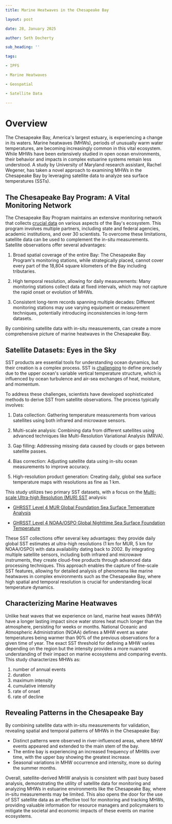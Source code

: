 ```yaml
---
title: Marine Heatwaves in the Chesapeake Bay

layout: post

date: 28, January 2025

author: Seth Docherty

sub_heading: ''

tags:

- IPFS

- Marine Heatwaves

- Geospatial

- Satellite Data

---
```

# Overview

The Chesapeake Bay, America's largest estuary, is experiencing a change in its waters. Marine heatwaves (MHWs), periods of unusually warm water temperatures, are becoming increasingly common in this vital ecosystem. While MHWs have been extensively studied in open ocean environments, their behavior and impacts in complex estuarine systems remain less understood. A study by University of Maryland research assistant, Rachel Wegener, has taken a novel approach to examining MHWs in the Chesapeake Bay by leveraging satellite data to analyze sea surface temperatures (SSTs).

## The Chesapeake Bay Program: A Vital Monitoring Network

The Chesapeake Bay Program maintains an extensive monitoring network that collects [crucial data](https://www.chesapeakebay.net/what/data) on various aspects of the Bay's ecosystem. This program involves multiple partners, including state and federal agencies, academic institutions, and over 30 scientists. To overcome these limitations, satellite data can be used to complement the in-situ measurements. Satellite observations offer several advantages:

1. Broad spatial coverage of the entire Bay: The Chesapeake Bay Program's monitoring stations, while strategically placed, cannot cover every part of the 18,804 square kilometers of the Bay including tributaries.

2. High temporal resolution, allowing for daily measurements: Many monitoring stations collect data at fixed intervals, which may not capture the rapid onset or evolution of MHWs.

3. Consistent long-term records spanning multiple decades: Different monitoring stations may use varying equipment or measurement techniques, potentially introducing inconsistencies in long-term datasets.

By combining satellite data with in-situ measurements, can create a more comprehensive picture of marine heatwaves in the Chesapeake Bay.

## Satellite Datasets: Eyes in the Sky

SST products are essential tools for understanding ocean dynamics, but their creation is a complex process. SST is [challenging](https://www.ghrsst.org/ghrsst-data-services/for-sst-data-users/products/#section5) to define precisely due to the upper ocean's variable vertical temperature structure, which is influenced by ocean turbulence and air-sea exchanges of heat, moisture, and momentum.

To address these challenges, scientists have developed sophisticated methods to derive SST from satellite observations. The process typically involves:

1. Data collection: Gathering temperature measurements from various satellites using both infrared and microwave sensors.

2. Multi-scale analysis: Combining data from different satellites using advanced techniques like Multi-Resolution Variational Analysis (MRVA).

3. Gap filling: Addressing missing data caused by clouds or gaps between satellite passes.

4. Bias correction: Adjusting satellite data using in-situ ocean measurements to improve accuracy.

5. High-resolution product generation: Creating daily, global sea surface temperature maps with resolutions as fine as 1 km.

This study utilizes two primary SST datasets, with a focus on the [Multi-scale Ultra-high Resolution (MUR) SST](https://eastcoast.coastwatch.noaa.gov/cw_podaac-mur_sst.php) analysis:

- [GHRSST Level 4 MUR Global Foundation Sea Surface Temperature Analysis](https://cmr.earthdata.nasa.gov/search/concepts/C1996881146-POCLOUD.html)

- [GHRSST Level 4 NOAA/OSPO Global Nighttime Sea Surface Foundation Temperature](https://cmr.earthdata.nasa.gov/search/concepts/C2036877745-POCLOUD.html)

These SST collections offer several key advantages: they provide daily global SST estimates at ultra-high resolutions (1 km for MUR, 5 km for NOAA/OSPO) with data availability dating back to 2002. By integrating multiple satellite sensors, including both infrared and microwave instruments, they create cloud-free products through advanced data processing techniques. This approach enables the capture of fine-scale SST features, allowing for detailed analysis of phenomena like marine heatwaves in complex environments such as the Chesapeake Bay, where high spatial and temporal resolution is crucial for understanding local temperature dynamics.

## Characterizing Marine Heatwaves

Unlike heat waves that we experience on land, marine heat waves (MHW) have a longer lasting impact since water stores heat much longer than the atmosphere, persisting for weeks or months. National Oceanic and Atmospheric Administration (NOAA) defines a MHW event as water temperatures being warmer than 90% of the previous observations for a given time of year. The exact SST threshold for defining a MHW varies depending on the region but the intensity provides a more nuanced understanding of their impact on marine ecosystems and comparing events. This study characterizes MHWs as:

1. number of annual events
2. duration
3. maximum intensity
4. cumulative intensity
5. rate of onset
6. rate of decline

## Revealing Patterns in the Chesapeake Bay

By combining satellite data with in-situ measurements for validation, revealing spatial and temporal patterns of MHWs in the Chesapeake Bay:

- Distinct patterns were observed in river-influenced areas, where MHW events appeared and extended to the main stem of the bay.
- The entire bay is experiencing an increased frequency of MHWs over time, with the upper bay showing the greatest increase.
- Seasonal variations in MHW occurrence and intensity, more so during the summer months.

Overall, satellite-derived MHW analysis is consistent with past buoy based analysis, demonstrating the utility of satellite data for monitoring and analyzing MHWs in estuarine environments like the Chesapeake Bay, where in-situ measurements may be limited. This also opens the door for the use of SST satellite data as an effective tool for monitoring and tracking MHWs, providing valuable information for resource managers and policymakers to mitigate the societal and economic impacts of these events on marine ecosystems.
